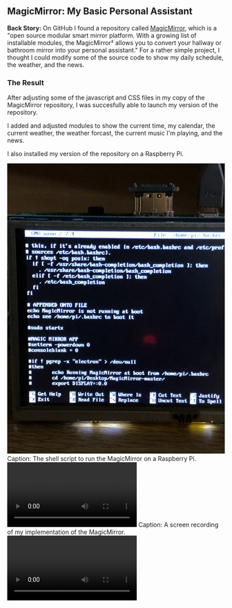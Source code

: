 ## MagicMirror: My Basic Personal Assistant 

**Back Story:** 
On GitHub I found a repository called <a href="https://github.com/MichMich/MagicMirror/"> MagicMirror</a>, which is a "open source modular smart mirror platform. With a growing list of installable modules, the MagicMirror² allows you to convert your hallway or bathroom mirror into your personal assistant." For a rather simple project, I thought I could modify some of the source code to show my daily schedule, the weather, and the news.

### The Result

After adjusting some of the javascript and CSS files in my copy of the MagicMirror repository, I was succesfully able to launch my version of the repository.

I added and adjusted modules to show the current time, my calendar, the current weather, the weather forcast, the current music I'm playing, and the news.

I also installed my version of the repository on a Raspberry Pi.

<img src = "images/magicmirror_rpi_setup.jpeg?raw=true"/>
Caption: The shell script to run the MagicMirror on a Raspberry Pi.

<video controls>
  <source src="images/magicmirror.mp4" type="video/mp4">
  Your browser does not support the video tag.
</video>
Caption: A screen recording of my implementation of the MagicMirror.

<video controls>
  <source src="images/magic_mirror_rpi.mp4" type="video/mp4">
  Note: need to insert this video.
</viedo>
Caption: Video of the MagicMirror working on a RPI.

